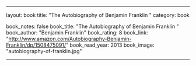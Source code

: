---

layout: book
title: "The Autobiography of Benjamin Franklin "
category: book

book_notes: false
book_title: "The Autobiography of Benjamin Franklin "
book_author: "Benjamin Franklin"
book_rating: 8
book_link: "http://www.amazon.com/Autobiography-Benjamin-Franklin/dp/1508475091/"
book_read_year: 2013
book_image: "autobiography-of-franklin.jpg"

---